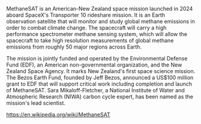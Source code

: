 MethaneSAT is an American-New Zealand space mission launched in 2024 aboard SpaceX's Transporter 10 rideshare mission. It is an Earth observation satellite that will monitor and study global methane emissions in order to combat climate change. The spacecraft will carry a high performance spectrometer methane sensing system, which will allow the spacecraft to take high resolution measurements of global methane emissions from roughly 50 major regions across Earth.

The mission is jointly funded and operated by the Environmental Defense Fund (EDF), an American non-governmental organization, and the New Zealand Space Agency. It marks New Zealand's first space science mission. The Bezos Earth Fund, founded by Jeff Bezos, announced a US$100 million grant to EDF that will support critical work including completion and launch of MethaneSAT. Sara Mikaloff-Fletcher, a National Institute of Water and Atmospheric Research (NIWA) carbon cycle expert, has been named as the mission's lead scientist.

https://en.wikipedia.org/wiki/MethaneSAT